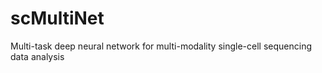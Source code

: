 # scMultiNet
Multi-task deep neural network for multi-modality single-cell sequencing data analysis
